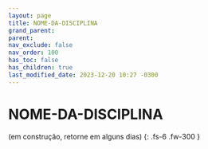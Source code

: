 ```yaml
---
layout: page
title: NOME-DA-DISCIPLINA
grand_parent:
parent:
nav_exclude: false
nav_order: 100
has_toc: false
has_children: true
last_modified_date: 2023-12-20 10:27 -0300
---
```


# NOME-DA-DISCIPLINA

(em construção, retorne em alguns dias)
{: .fs-6 .fw-300 }
